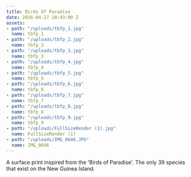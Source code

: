```yaml
---
title: Birds Of Paradise
date: 2016-04-27 18:43:00 Z
assets:
- path: "/uploads/tbfp_1.jpg"
  name: tbfp_1
- path: "/uploads/tbfp_2.jpg"
  name: tbfp_2
- path: "/uploads/tbfp_3.jpg"
  name: tbfp_3
- path: "/uploads/tbfp_4.jpg"
  name: tbfp_4
- path: "/uploads/tbfp_5.jpg"
  name: tbfp_5
- path: "/uploads/tbfp_6.jpg"
  name: tbfp_6
- path: "/uploads/tbfp_7.jpg"
  name: tbfp_7
- path: "/uploads/tbfp_8.jpg"
  name: tbfp_8
- path: "/uploads/tbfp_9.jpg"
  name: tbfp_9
- path: "/uploads/FullSizeRender (1).jpg"
  name: FullSizeRender (1)
- path: "/uploads/IMG_0646.JPG"
  name: IMG_0646
---
```


A surface print inspired from the 'Birds of Paradise'. The only 39 species that exist on the New Guinea Island.
